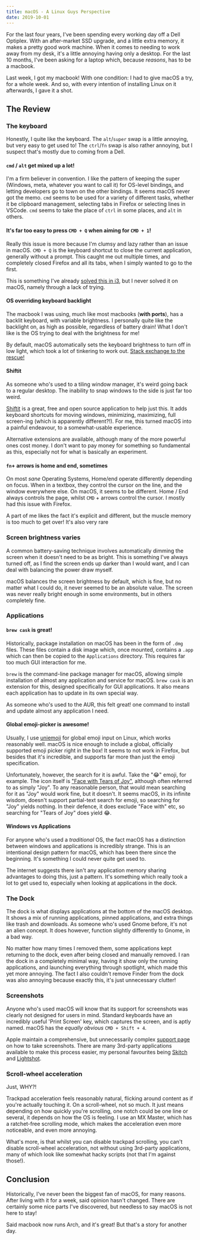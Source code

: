 ```yaml
---
title: macOS - A Linux Guys Perspective
date: 2019-10-01
---
```


For the last four years, I've been spending every working day off a Dell Optiplex. With an after-market SSD upgrade, and a little extra memory, it makes a pretty good work machine. When it comes to needing to work away from my desk, it's a little annoying having only a desktop. For the last 10 months, I've been asking for a laptop which, because _reasons_, has to be a macbook.

Last week, I got my macbook! With one condition: I had to give macOS a try, for a whole week. And so, with every intention of installing Linux on it afterwards, I gave it a shot.

## The Review

### The keyboard

Honestly, I quite like the keyboard. The `alt`/`super` swap is a little annoying, but very easy to get used to! The `ctrl`/`fn` swap is also rather annoying, but I suspect that's mostly due to coming from a Dell.

#### `cmd` / `alt` get mixed up a lot!

I'm a firm believer in convention. I like the pattern of keeping the super (Windows, meta, whatever you want to call it) for OS-level bindings, and letting developers go to town on the other bindings. It seems macOS never got the memo. `cmd` seems to be used for a variety of different tasks, whether it be clipboard management, selecting tabs in Firefox or selecting lines in VSCode. `cmd` seems to take the place of `ctrl` in some places, and `alt` in others.

#### It's far too easy to press `CMD + Q` when aiming for `CMD + 1`!

Really this issue is more because I'm clumsy and lazy rather than an issue in macOS. `CMD + Q` is the keyboard shortcut to close the current application, generally without a prompt. This caught me out multiple times, and completely closed Firefox and all its tabs, when I simply wanted to go to the first.

This is something I've already [solved this in i3](https://github.com/RealOrangeOne/dotfiles/commit/e0da9bf3f0f80baca0cee47c8779bf0fddc9afe4), but I never solved it on macOS, namely through a lack of trying.

#### OS overriding keyboard backlight

The macbook I was using, much like most macbooks (**with ports**), has a backlit keyboard, with variable brightness. I personally quite like the backlight on, as high as possible, regardless of battery drain! What I don't like is the OS trying to deal with the brightness for me!

By default, macOS automatically sets the keyboard brightness to turn off in low light, which took a lot of tinkering to work out. [Stack exchange to the rescue!](https://apple.stackexchange.com/a/45381)

#### Shiftit

As someone who's used to a tiling window manager, it's weird going back to a regular desktop. The inability to snap windows to the side is just far too weird.

[Shiftit](https://github.com/fikovnik/ShiftIt) is a great, free and open source application to help just this. It adds keyboard shortcuts for moving windows, minimizing, maximizing, full screen-ing (which is apparently different?!). For me, this turned macOS into a painful endeavour, to a somewhat-usable experience.

Alternative extensions are available, although many of the more powerful ones cost money. I don't want to pay money for something so fundamental as this, especially not for what is basically an experiment.

#### `fn`+ arrows is home and end, sometimes

On most _sane_ Operating Systems, Home/end operate differently depending on focus. When in a textbox, they control the cursor on the line, and the window everywhere else. On macOS, it seems to be different. Home / End always controls the page, whilst `CMD` + arrows control the cursor. I mostly had this issue with Firefox.

A part of me likes the fact it's explicit and different, but the muscle memory is too much to get over! It's also very rare

### Screen brightness varies

A common battery-saving technique involves automatically dimming the screen when it doesn't need to be as bright. This is something I've always turned off, as I find the screen ends up darker than I would want, and I can deal with balancing the power draw myself.

macOS balances the screen brightness by default, which is fine, but no matter what I could do, it never seemed to be an absolute value. The screen was never really bright enough in some environments, but in others completely fine.

### Applications

#### `brew cask` is great!

Historically, package installation on macOS has been in the form of `.dmg` files. These files contain a disk image which, once mounted, contains a `.app` which can then be copied to the `Applications` directory. This requires far too much GUI interaction for me.

`brew` is the command-line package manager for macOS, allowing simple installation of almost any application and service for macOS. `brew cask` is an extension for this, designed specifically for GUI applications. It also means each application has to update in its own special way.

As someone who's used to the AUR, this felt great! one command to install and update almost any application I need.

#### Global emoji-picker is awesome!

Usually, I use [uniemoji](https://github.com/salty-horse/ibus-uniemoji/) for global emoji input on Linux, which works reasonably well. macOS is nice enough to include a global, officially supported emoji picker right in the box! It seems to not work in Firefox, but besides that it's incredible, and supports far more than just the emoji specification.

Unfortunately, however, the search for it is awful. Take the ":joy:" emoji, for example. The icon itself is ["Face with Tears of Joy"](https://emojipedia.org/face-with-tears-of-joy/), although often referred to as simply "Joy". To any reasonable person, that would mean searching for it as "Joy" would work fine, but it doesn't. It seems macOS, in its infinite wisdom, doesn't support partial-text search for emoji, so searching for "Joy" yields nothing. In their defence, it does exclude "Face with" etc, so searching for "Tears of Joy" does yield :joy:.

#### Windows vs Applications

For anyone who's used a _traditional_ OS, the fact macOS has a distinction between windows and applications is incredibly strange. This is an intentional design pattern for macOS, which has been there since the beginning. It's something I could never quite get used to.

The internet suggests there isn't any application memory sharing advantages to doing this, just a pattern. It's something which really took a lot to get used to, especially when looking at applications in the dock.

### The Dock

The dock is what displays applications at the bottom of the macOS desktop. It shows a mix of running applications, pinned applications, and extra things like trash and downloads. As someone who's used Gnome before, it's not an alien concept. It does however, function slightly differently to Gnome, in a bad way.

No matter how many times I removed them, some applications kept returning to the dock, even after being closed and manually removed. I ran the dock in a completely minimal way, having it show only the running applications, and launching everything through spotlight, which made this yet more annoying. The fact I also couldn't remove Finder from the dock was also annoying because exactly this, it's just unnecessary clutter!

### Screenshots

Anyone who's used macOS will know that its support for screenshots was clearly not designed for users in mind. Standard keyboards have an incredibly useful 'Print Screen' key, which captures the screen, and is aptly named. macOS has the _equally obvious_ `CMD + Shift + 4`.

Apple maintain a comprehensive, but unnecessarily complex [support page](https://support.apple.com/en-us/HT201361) on how to take screenshots. There are many 3rd-party applications available to make this process easier, my personal favourites being [Skitch](https://evernote.com/products/skitch) and [Lightshot](https://app.prntscr.com/en/index.html).

### Scroll-wheel acceleration

Just, WHY?!

Trackpad acceleration feels reasonably natural, flicking around content as if you're actually touching it. On a scroll-wheel, not so much. It just means depending on how quickly you're scrolling, one notch could be one line or several, it depends on how the OS is feeling. I use an MX Master, which has a ratchet-free scrolling mode, which makes the acceleration even more noticeable, and even more annoying.

What's more, is that whilst you can disable trackpad scrolling, you can't disable scroll-wheel acceleration, not without using 3rd-party applications, many of which look like somewhat hacky scripts (not that I'm against those!).

## Conclusion

Historically, I've never been the biggest fan of macOS, for many reasons. After living with it for a week, said opinion hasn't changed. There are certainly some nice parts I've discovered, but needless to say macOS is not here to stay!

Said macbook now runs Arch, and it's great! But that's a story for another day.
